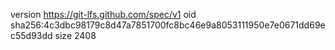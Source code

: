 version https://git-lfs.github.com/spec/v1
oid sha256:4c3dbc98179c8d47a7851700fc8bc46e9a8053111950e7e0671dd69ec55d93dd
size 2408
